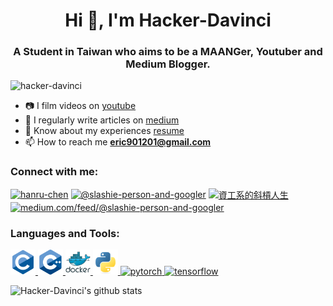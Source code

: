 <h1 align="center">Hi 👋, I'm Hacker-Davinci</h1>
<h3 align="center">A Student in Taiwan who aims to be a MAANGer, Youtuber and Medium Blogger.</h3>
<p align="left"> <img src="https://komarev.com/ghpvc/?username=hacker-davinci&label=Profile%20views&color=0e75b6&style=flat" alt="hacker-davinci" /> </p>

- 📷 I film videos on [youtube](https://www.youtube.com/c/%E8%B3%87%E5%B7%A5%E7%B3%BB%E7%9A%84%E6%96%9C%E6%A7%93%E4%BA%BA%E7%94%9F)
- 📝 I regularly write articles on [medium](https://hacker-davinci.github.io/Medium_Articles/)
- 📄 Know about my experiences [resume](https://hacker-davinci.github.io/CV/HANRU_CHEN_CV.pdf)
- 📫 How to reach me **eric901201@gmail.com**
<h3 align="left">Connect with me:</h3>
<p align="left">
<a href="https://linkedin.com/in/hanru-chen" target="blank"><img align="center" src="https://raw.githubusercontent.com/rahuldkjain/github-profile-readme-generator/master/src/images/icons/Social/linked-in-alt.svg" alt="hanru-chen" height="30" width="40" /></a>
<a href="https://medium.com/@slashie-person-and-googler" target="blank"><img align="center" src="https://raw.githubusercontent.com/rahuldkjain/github-profile-readme-generator/master/src/images/icons/Social/medium.svg" alt="@slashie-person-and-googler" height="30" width="40" /></a>
<a href="https://www.youtube.com/c/資工系的斜槓人生" target="blank"><img align="center" src="https://raw.githubusercontent.com/rahuldkjain/github-profile-readme-generator/master/src/images/icons/Social/youtube.svg" alt="資工系的斜槓人生" height="30" width="40" /></a>
<a href="/medium.com/feed/@slashie-person-and-googler" target="blank"><img align="center" src="https://raw.githubusercontent.com/rahuldkjain/github-profile-readme-generator/master/src/images/icons/Social/rss.svg" alt="medium.com/feed/@slashie-person-and-googler" height="30" width="40" /></a>
</p>

<h3 align="left">Languages and Tools:</h3>
<p align="left"> <a href="https://www.cprogramming.com/" target="_blank" rel="noreferrer"> <img src="https://raw.githubusercontent.com/devicons/devicon/master/icons/c/c-original.svg" alt="c" width="40" height="40"/> </a> <a href="https://www.w3schools.com/cpp/" target="_blank" rel="noreferrer"> <img src="https://raw.githubusercontent.com/devicons/devicon/master/icons/cplusplus/cplusplus-original.svg" alt="cplusplus" width="40" height="40"/> </a> <a href="https://www.docker.com/" target="_blank" rel="noreferrer"> <img src="https://raw.githubusercontent.com/devicons/devicon/master/icons/docker/docker-original-wordmark.svg" alt="docker" width="40" height="40"/> </a> <a href="https://www.python.org" target="_blank" rel="noreferrer"> <img src="https://raw.githubusercontent.com/devicons/devicon/master/icons/python/python-original.svg" alt="python" width="40" height="40"/> </a> <a href="https://pytorch.org/" target="_blank" rel="noreferrer"> <img src="https://www.vectorlogo.zone/logos/pytorch/pytorch-icon.svg" alt="pytorch" width="40" height="40"/> </a> <a href="https://www.tensorflow.org" target="_blank" rel="noreferrer"> <img src="https://www.vectorlogo.zone/logos/tensorflow/tensorflow-icon.svg" alt="tensorflow" width="40" height="40"/> </a> </p>

![Hacker-Davinci's github stats](https://github-readme-stats.vercel.app/api?username=Hacker-Davinci&orgs=SinicaGroup,Future-Outliers&theme=tokyonight) </br>

<!--
**Hacker-Davinci/Hacker-Davinci** is a ✨ _special_ ✨ repository because its `README.md` (this file) appears on your GitHub profile.

Here are some ideas to get you started:

- 🔭 I’m currently working on ...
- 🌱 I’m currently learning ...
- 👯 I’m looking to collaborate on ...
- 🤔 I’m looking for help with ...
- 💬 Ask me about ...
- 📫 How to reach me: ...
- 😄 Pronouns: ...
- ⚡ Fun fact: ...
-->

